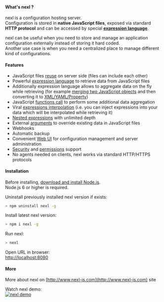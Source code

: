 #### What's nexl ?
nexl is a configuration hosting server.  
Configuration is stored in **native JavaScript files**, exposed via standard **HTTP protocol** and can be accessed by special **[expression language](http://www.nexl-js.com/introduction.html)**.    

nexl can be useful when you need to store and manage an application configuration externally instead of storing it hard coded.  
Another use case is when you need a centralized place to manage different kind of configurations.

#### Features

* JavaScript files [reuse](http://www.nexl-js.com/include-directive.html) on server side (files can include each other)
* Powerful [expression language](http://www.nexl-js.com/introduction.html) to retrieve data from JavaScript files
* Additionally expression language allows to aggregate data on the fly while retrieving (for example [merging two JavaScript objects](https://www.youtube.com/watch?v=p_dDtJ2BKEo&t=254) and then converting it to [XML/YAML/Property](https://www.youtube.com/watch?v=O_U1lAx4MMs))
* JavaScript [functions call](https://www.youtube.com/watch?v=c-on-20cZnM) to perform some additional data aggregation
* Viral [expressions interpolation](http://www.nexl-js.com/viral-expressions-interpolation.html) (i.e. you can inject expressions into your data which will be interpolated while retrieving it)
* [Nested expressions](http://www.nexl-js.com/nested-expressions.html) with unlimited depth
* External [arguments](http://www.nexl-js.com/arguments.html) to override existing data in JavaScript files
* Webhooks
* Automatic backup
* Convenient [Web UI](http://www.nexl-js.com/the-main-screen.html) for configuration management and server administration
* [Security](http://www.nexl-js.com/security.html) and [permissions](http://www.nexl-js.com/users-and-permissions.html) support
* No agents needed on clients, nexl works via standard HTTP/HTTPS protocols

#### Installation
Before installing, [download and install Node.js](https://nodejs.org/en/download/).  
Node.js 6 or higher is required.  

Uninstall previously installed nexl version if exists:
```bash
> npm uninstall nexl -g
```


Install latest nexl version:
```bash
> npm i nexl -g
```


Run nexl:
```bash
> nexl
```

Open URL in browser:  
[http://localhost:8080](http://localhost:8080)

#### More
More about nexl on [http://www.nexl-js.com](http://www.nexl-js.com) site

Watch nexl demo:  
[![nexl demo](http://www.nexl-js.com/demo/3.1.0/demo.png)](http://www.nexl-js.com/demo/3.1.0/demo.php)